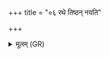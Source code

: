 +++
title = "०६ रथे तिष्ठन् नयति"

+++
<details><summary>मूलम् (GR)</summary>

रथे तिष्ठन् नयति वाजिनः पुरो  
यत्रयत्र कामयते सुषारथिः ।  
अभीशूनां महिमानं पनायत  
मनः पश्चाद् अनु यच्छन्ति रश्मयः ॥
</details>
